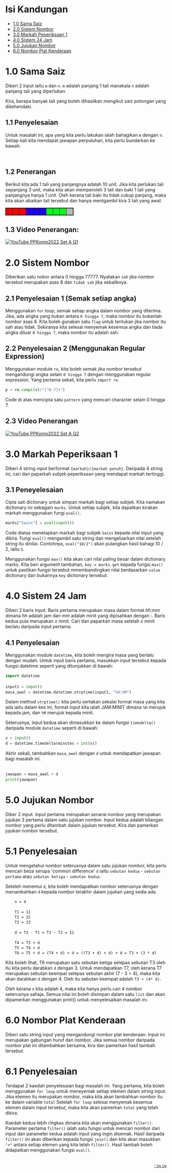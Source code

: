 # Isi Kandungan

-   [1.0 Sama Saiz](#10-sama-saiz)
-   [2.0 Sistem Nombor](#20-sistem-nombor)
-   [3.0 Markah Peperiksaan 1](#30-markah-peperiksaan-1)
-   [4.0 Sistem 24 Jam](#40-sistem-24-jam)
-   [5.0 Jujukan Nombor](#50-jujukan-nombor)
-   [6.0 Nombor Plat Kenderaan](#60-nombor-plat-kenderaan)

# 1.0 Sama Saiz

Diberi 2 input iaitu `m` dan `n`. `m` adalah panjang 1 tali manakala `n` adalah panjang tali yang diperlukan.

Kira, berapa banyak tali yang boleh dihasilkan mengikut saiz potongan yang dikehendaki.

## 1.1 Penyelesaian

Untuk masalah ini, apa yang kita perlu lakukan ialah bahagikan `m` dengan `n`. Setiap kali kita mendapat jawapan perpuluhan, kita perlu bundarkan ke bawah.

</br>

## 1.2 Penerangan

Berikut kita ada 1 tali yang panjangnya adalah 10 unit. Jika kita perlukan tali sepanjang 3 unit, maka kita akan memperoleh 3 tali dan baki 1 tali yang panjangnya hanya 1 unit. Oleh kerana tali baki itu tidak cukup panjang, maka kita akan abaikan tali tersebut dan hanya mentgambil kira 3 tali yang awal.

![Alt text](assets/strip_01.png)

## 1.3 Video Penerangan:

[![YouTube PPKomp2022 Set A Q1](https://img.youtube.com/vi/SYDVUrEPaIQ/0.jpg)](https://www.youtube.com/watch?v=SYDVUrEPaIQ)

# 2.0 Sistem Nombor

Diberikan satu nobor antara 0 hingga 77777. Nyatakan `sah` jika nombor tersebut merupakan asas 8 dan `tidak sah` jika sebaliknya.

## 2.1 Penyelesaian 1 (Semak setiap angka)

Menggunakan `for` loop, semak setiap angka dalam nombor yang diterima. Jika, ada angka yang bukan antara `0 hingga 7`, maka nombor itu bukanlah nombor asas 8. Kita boleh gunakan satu `flag` untuk tentukan jika nombor itu sah atau tidak. Sekiranya kita selesai menyemak kesemua angka dan tiada angka diluar `0 hingga 7`, maka nombor itu adalah sah.

## 2.2 Penyelesaian 2 (Menggunakan Regular Expression)

Menggunakan module `re`, kita boleh semak jika nombor tersebut mengandungi angka selain `0 hingga 7` dengan menggunakan regular expression. Yang pertama sekali, kita perlu `import re`.

```python
p = re.compile(r"[^0-7]+")
```

Code di atas mencipta satu `pattern` yang mencari character selain 0 hingga 7.

## 2.3 Video Penerangan

[![YouTube PPKomp2022 Set A Q2](https://img.youtube.com/vi/YtzRZ-dUKSE/0.jpg)](https://www.youtube.com/watch?v=YtzRZ-dUKSE)

# 3.0 Markah Peperiksaan 1

Diberi 4 string input berformat `{markah}/{markah penuh}`. Daripada 4 string ini, cari dan paparkah subjek peperiksaan yang mendapat markah tertinggi.

## 3.1 Peneyelesaian

Cipta sati dictionary untuk simpan markah bagi setiap subjek. Kita namakan dictionary ini sebagain `marks`. Untuk setiap subjek, kita dapatkan kirakan markah menggunakan fungi `eval()`.

```python
marks["Sains"] = eval(input())
```

Code diatas menetapkan markah bagi subjek `Sains` kepada nilai input yang dikira. Fungi `eval()` mengambil satu string dan mengeluarkan nilai setelah string itu dinilai. Contohnya, `eval("10/2")` akan pulangkan hasil bahagi 10 / 2, iaitu `5`.

Menggunakan fungsi `max()` kita akan cari nilai paling besar dalam dictionary marks. Kita beri argument tambahan, `key = marks.get` kepada fungsi `max()` untuk pastikan fungsi tersebut mmembandingkan nilai berdasarkan `value` dictionary dan bukannya `key` dictionary tersebut.

# 4.0 Sistem 24 Jam

Diberi 2 baris input. Baris pertama merupakan masa dalam format _hh:mm_ dimana _hh_ adalah jam dan _mm_ adalah minit yang dipisahkan dengan :. Baris kedua pula merupakan _x_ minit. Cari dan paparkan masa setelah _x_ minit berlalu daripada input pertama.

## 4.1 Penyelesaian

Menggunakan module `datetime`, kita boleh mengira masa yang berlalu dengan mudah. Untuk input baris pertama, masukkan input tersebut kepada fungsi datetime seperti yang ditunjukkan di bawah:

```python
import datetime

input1 = input()
masa_awal = datetime.datetime.strptime(input1, "%H:%M")
```

Dalam method `strptime()` kita perlu sertakan sekalai format masa yang kita ada iaitu dalam kes ini, format input kita ialah JAM:MINIT dimana `%H` merujuk kepada jam, dan `%M` merujuk kepada minit.

Seterusnya, input kedua akan dimasukkan ke dalam fungsi `timedelta()` daripada module `datetime` seperti di bawah:

```python
x = input()
d = datetime.timedelta(minutes = int(x))
```

Akhir sekali, tambahkan `masa_awal` dengan `d` untuk mendapatkan jawapan bagi masalah ini.

```python

jawapan = masa_awal + d
print(jawapan)
```

# 5.0 Jujukan Nombor

Diber 2 input. Input pertama merupakan senarai nombor yang merupakan jujukan 3 pertama dalam satu jujukan nombor. Input kedua adalah bilangan nombor yang perlu ditambah dalam jujukan tersebut. Kira dan pamerkan jujukan nombor tersebut.

# 5.1 Penyelesaian

Untuk mengetahui nombor seterusnya dalam satu jujukan nombor, kita perlu mencari beza serupa 'common difference' `d` iaitu `sebutan kedua` - `sebutan pertama` atau `sebutan ketiga` - `sebutan kedua`.

Seteleh menemui `d`, kita boleh mendapatkan nombor seterusnya dengan menambahkan `d` kepada nombor terakhir dalam jujukan yang sedia ada.

```
    n = 4

    T1 = 11
    T2 = 22
    T3 = 33

    d = T2 - T1 = T3 - T2 = 11

    T4 = T3 + d
    T5 = T4 + d
    T6 = T5 + d = (T4 + d) + d = ((T3 + d) + d) + d = T3 + (3 * d)
```

Kita boleh lihat, T6 merupakan satu sebutan ketiga selepas sebutan T3 oleh itu kita perlu darabkan `d` dengan 3. Untuk mendapatkan T7, oleh kerana T7 merupakan sebutan keempat selepas sebutan akhir (7 - 3 = 4), maka kita akan darabkan `d` dengan 4. Oleh itu sebutan keempat adalah `T3 + (4* d)`.

Oleh kerana `n` kita adalah 4, maka kita hanya perlu cari 4 nombor seterusnya sahaja. Semua nilai ini boleh disimpan dalam satu `list` dan akan dipamerkan menggunakan print() untuk menyelesaikan masalah ini.

# 6.0 Nombor Plat Kenderaan

Diberi satu string input yang mengandungi nombor plat kenderaan. Input ini merupakan gabungan huruf dan nombor. Jika semua nombor daripada nombor plat ini ditambahkan bersama, kira dan pamerkan hasil tambah tersebut.

# 6.1 Penyelesaian

Terdapat 2 kaedah penyelesaian bagi masalah ini. Yang pertama, kita boleh menggunakan `for loop` untuk meneyemak setiap elemen dalam string input. Jika elemen itu merupakan nombor, maka kita akan tambahkan nombor itu ke dalam variable `total` Setelah `for loop` selesai menyemak kesemua elemen dalam input tersebut, maka kita akan pamerkan `total` yang telah dikira.

Kaedah kedua lebih ringkas dimana kita akan menggunakan `filter()`. Parameter pertama `filter()` ialah satu fungsi untuk mencari nombor dari input dan parameter kedua adalah input yang ingin disemak. Hasil daripada `filter()` ini akan diberikan kepada fungsi `join()` dan kita akan masukkan `"+"` antara setiap elemen yang kita telah `filter()`. Hasil tambah boleh didapatkan menggunakan fungsi `eval()`.

</br>

<div style="text-align: right">
    <a href="#isi-kandungan" style="font-size: .75em">^ Go Up</a>
</div>
